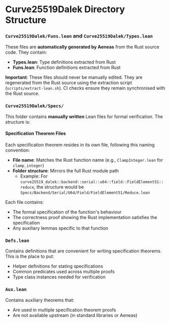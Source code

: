# Curve25519Dalek Directory Structure

### `Curve25519Dalek/Funs.lean` and `Curve25519Dalek/Types.lean`
These files are **automatically generated by Aeneas** from the Rust source code. They contain:
- **Types.lean**: Type definitions extracted from Rust
- **Funs.lean**: Function definitions extracted from Rust

**Important**: These files should never be manually edited. They are regenerated from the Rust source using the extraction script (`scripts/extract-lean.sh`). CI checks ensure they remain synchronised with the Rust source.

### `Curve25519Dalek/Specs/`
This folder contains **manually written** Lean files for formal verification. The structure is:

#### Specification Theorem Files
Each specification theorem resides in its own file, following this naming convention:
- **File name**: Matches the Rust function name (e.g., `ClampInteger.lean` for `clamp_integer`)
- **Folder structure**: Mirrors the full Rust module path
  - Example: For `curve25519_dalek::backend::serial::u64::field::FieldElement51::reduce`, the structure would be `Specs/Backend/Serial/U64/Field/FieldElement51/Reduce.lean` 

Each file contains:
- The formal specification of the function's behaviour
- The correctness proof showing the Rust implementation satisfies the specification
- Any auxiliary lemmas specific to that function

### `Defs.lean`
Contains definitions that are convenient for writing specification theorems. This is the place to put:
- Helper definitions for stating specifications
- Common predicates used across multiple proofs
- Type class instances needed for verification

### `Aux.lean`
Contains auxiliary theorems that:
- Are used in multiple specification theorem proofs
- Are not available upstream (in standard libraries or Aeneas)
